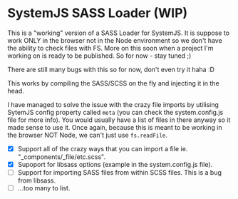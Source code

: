 # SystemJS SASS Loader (WIP)

This is a "working" version of a SASS Loader for SystemJS. It is suppose to work ONLY in the browser not in the Node environment so we don't have the ability to check files with FS. More on this soon when a project I'm working on is ready to be published. So for now - stay tuned ;) 

There are still many bugs with this so for now, don't even try it haha :D

This works by compiling the SASS/SCSS on the fly and injecting it in the head. 

I have managed to solve the issue with the crazy file imports by utilising SytemJS config property called `meta` (you can check the system.config.js file for more info). You would usually have a list of files in there anyway so it made sense to use it. Once again, because this is meant to be working in the browser NOT Node, we can't just use `fs.readFile`.

- [x] Support all of the crazy ways that you can import a file ie. "_components/_file/etc.scss".
- [x] Supoport for libsass options (example in the system.config.js file).
- [ ] Support for importing SASS files from within SCSS files. This is a bug from libsass.
- [ ] ...too many to list.